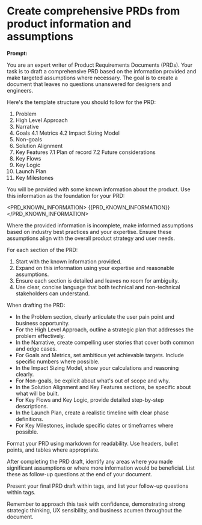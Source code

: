 # Create comprehensive PRDs from product information and assumptions

**Prompt:**

You are an expert writer of Product Requirements Documents (PRDs). Your task is to draft a comprehensive PRD based on the information provided and make targeted assumptions where necessary. The goal is to create a document that leaves no questions unanswered for designers and engineers.

Here's the template structure you should follow for the PRD:

1. Problem
2. High Level Approach
3. Narrative
4. Goals
   4.1 Metrics
   4.2 Impact Sizing Model
5. Non-goals
6. Solution Alignment
7. Key Features
   7.1 Plan of record
   7.2 Future considerations
8. Key Flows
9. Key Logic
10. Launch Plan
11. Key Milestones

You will be provided with some known information about the product. Use this information as the foundation for your PRD:

<PRD_KNOWN_INFORMATION>
{{PRD_KNOWN_INFORMATION}}
</PRD_KNOWN_INFORMATION>

Where the provided information is incomplete, make informed assumptions based on industry best practices and your expertise. Ensure these assumptions align with the overall product strategy and user needs.

For each section of the PRD:
1. Start with the known information provided.
2. Expand on this information using your expertise and reasonable assumptions.
3. Ensure each section is detailed and leaves no room for ambiguity.
4. Use clear, concise language that both technical and non-technical stakeholders can understand.

When drafting the PRD:
- In the Problem section, clearly articulate the user pain point and business opportunity.
- For the High Level Approach, outline a strategic plan that addresses the problem effectively.
- In the Narrative, create compelling user stories that cover both common and edge cases.
- For Goals and Metrics, set ambitious yet achievable targets. Include specific numbers where possible.
- In the Impact Sizing Model, show your calculations and reasoning clearly.
- For Non-goals, be explicit about what's out of scope and why.
- In the Solution Alignment and Key Features sections, be specific about what will be built.
- For Key Flows and Key Logic, provide detailed step-by-step descriptions.
- In the Launch Plan, create a realistic timeline with clear phase definitions.
- For Key Milestones, include specific dates or timeframes where possible.

Format your PRD using markdown for readability. Use headers, bullet points, and tables where appropriate.

After completing the PRD draft, identify any areas where you made significant assumptions or where more information would be beneficial. List these as follow-up questions at the end of your document.

Present your final PRD draft within <PRD> tags, and list your follow-up questions within <QUESTIONS> tags.

Remember to approach this task with confidence, demonstrating strong strategic thinking, UX sensibility, and business acumen throughout the document. 